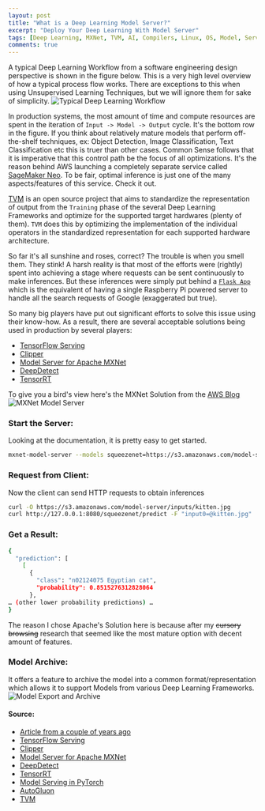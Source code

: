 ```yaml
---
layout: post
title: "What is a Deep Learning Model Server?"
excerpt: "Deploy Your Deep Learning With Model Server"
tags: [Deep Learning, MXNet, TVM, AI, Compilers, Linux, OS, Model, Server, HTTP, MMS]
comments: true
---
```

A typical Deep Learning Workflow from a software engineering design perspective
is shown in the figure below. This is a very high level overview of how a
typical process flow works. There are exceptions to this when using Unsupervised
Learning Techniques, but we will ignore them for sake of simplicity.
![Typical Deep Learning Workflow](https://d2l.ai/_images/data-collection.svg)

In production systems, the most amount of time and compute resources are spent
in the iteration of ``Input -> Model -> Output`` cycle. It's the bottom row in
the figure. If you think about relatively mature models that perform
off-the-shelf techniques, ex: Object Detection, Image Classification, Text
Classification etc this is truer than other cases. Common Sense follows that it
is imperative that this control path be the focus of all optimizations. It's the
reason behind AWS launching a completely separate service called [SageMaker
Neo](https://aws.amazon.com/sagemaker/neo/). To be fair, optimal inference is
just one of the many aspects/features of this service. Check it out.

[TVM](https://tvm.apache.org/) is an open source project that aims to
standardize the representation of output from the ``Training`` phase of the
several Deep Learning Frameworks and optimize for the supported target hardwares
(plenty of them). ``TVM`` does this by optimizing the implementation of the
individual operators in the standardized representation for each supported
hardware architecture.

So far it's all sunshine and roses, correct? The trouble is when you smell
them. They stink! A harsh reality is that most of the efforts were (rightly)
spent into achieving a stage where requests can be sent continuously to make
inferences. But these inferences were simply put behind a [``Flask
App``](https://pythonspot.com/flask-web-app-with-python/) which is the
equivalent of having a single Raspberry Pi powered server to handle all the
search requests of Google (exaggerated but true).

So many big players have put out significant efforts to solve this issue using
their know-how. As a result, there are several acceptable solutions being used in
production by several players:
+ [TensorFlow Serving](https://github.com/tensorflow/serving)
+ [Clipper](https://github.com/ucbrise/clipper)
+ [Model Server for Apache MXNet](https://aws.amazon.com/blogs/ai/introducing-model-server-for-apache-mxnet/)
+ [DeepDetect](https://deepdetect.com/)
+ [TensorRT](https://developer.nvidia.com/tensorrt)

To give you a bird's view here's the MXNet Solution from the [AWS Blog](https://aws.amazon.com/blogs/ai/introducing-model-server-for-apache-mxnet/)
![MXNet Model Server](https://d2908q01vomqb2.cloudfront.net/f1f836cb4ea6efb2a0b1b99f41ad8b103eff4b59/2017/12/07/model-server-1.gif)

### Start the Server:
Looking at the documentation, it is pretty easy to get started. 
```bash
mxnet-model-server --models squeezenet=https://s3.amazonaws.com/model-server/models/squeezenet_v1.1/squeezenet_v1.1.model
```

### Request from Client:
Now the client can send HTTP requests to obtain inferences
```bash
curl -O https://s3.amazonaws.com/model-server/inputs/kitten.jpg
curl http://127.0.0.1:8080/squeezenet/predict -F "input0=@kitten.jpg"
```

### Get a Result:
```bash
{
  "prediction": [
    [
      {
        "class": "n02124075 Egyptian cat",
        "probability": 0.8515276312828064
      },
… (other lower probability predictions) …
}
```

The reason I chose Apache's Solution here is because after my ~~cursory
browsing~~ research that seemed like the most mature option with decent amount
of features.

### Model Archive:
It offers a feature to archive the model into a common format/representation
which allows it to support Models from various Deep Learning Frameworks.
![Model Export and Archive](https://d2908q01vomqb2.cloudfront.net/f1f836cb4ea6efb2a0b1b99f41ad8b103eff4b59/2017/12/07/model-server-2.gif)

#### Source:
+ [Article from a couple of years ago](https://medium.com/@vikati/the-rise-of-the-model-servers-9395522b6c58)
+ [TensorFlow Serving](https://github.com/tensorflow/serving)
+ [Clipper](https://github.com/ucbrise/clipper)
+ [Model Server for Apache MXNet](https://aws.amazon.com/blogs/ai/introducing-model-server-for-apache-mxnet/)
+ [DeepDetect](https://deepdetect.com/)
+ [TensorRT](https://developer.nvidia.com/tensorrt)
+ [Model Serving in PyTorch](https://pytorch.org/blog/model-serving-in-pyorch/)
+ [AutoGluon](https://www.amazon.science/amazons-autogluon-helps-developers-get-up-and-running-with-state-of-the-art-deep-learning-models-with-just-a-few-lines-of-code)
+ [TVM](https://tvm.apache.org/)
